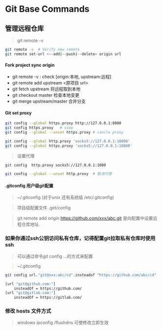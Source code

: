 # Git Base Commands

## 管理远程仓库

> git remote -v

```bash
git remote -v  # Verify new remote
git remote set-url <--add|--push|--delete> origin url
```

#### Fork project sync origin

- git remote -v : check [origin:本地, upstream:远程]
- git remote add upstream <原项目 url>
- git fetch upstream 将远程取到本地
- git checkout master 检查本地变更
- git merge upstream/master 合并分支

#### Git set proxy

```bash
git config --global https.proxy http://127.0.0.1:8080
git config https.proxy   # view
git config --global --unset https.proxy # cancle proxy

git config --global http.proxy 'socks5://127.0.0.1:10808'
git config --global https.proxy 'socks5://127.0.0.1:10808'
```


> 设置代理

```bash
git config  http.proxy socks5://127.0.0.1:1080

git config --global --unset http.proxy  # 取消代理
```

#### .gitconfig 用户级git配置

> ~/.gitconfig (对于unix 还有系统级 /etc/.gitconfig)

> 项目级配置文件 .get/config 

> git remote add origin https://github.com/xxx/abc.git 是向配置中设置远程仓库地址.

### 如果你通过ssh公钥访问私有仓库，记得配置git拉取私有仓库时使用ssh

> 可以通过命令git config ...的方式来配置

> ~/.gitconfig

```bash
git config url."git@xxx:abc/cd".insteadof "https://github.com/abc/cd"  添加到

[url "git@github.com:"]
    insteadOf = https://github.com/
[url "git@gitlab.com:"]
    insteadOf = https://gitlab.com/
```

### 修改 hosts 文件方式

> windows ipconfig /flushdns 可使修改立即生效